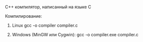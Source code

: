 C++ компилятор, написанный на языке C

Компилирование:

1) Linux
gcc -o compiler compiler.c

2) Windows (MinGW или Cygwin):
gcc -o compiler.exe compiler.c

